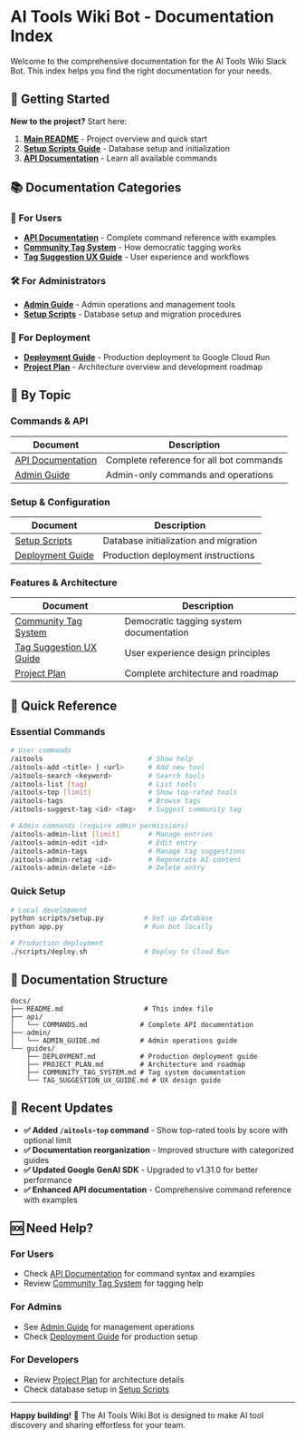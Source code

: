 # AI Tools Wiki Bot - Documentation Index

Welcome to the comprehensive documentation for the AI Tools Wiki Slack Bot. This index helps you find the right documentation for your needs.

## 🚀 Getting Started

**New to the project?** Start here:

1. **[Main README](../README.md)** - Project overview and quick start
2. **[Setup Scripts Guide](../scripts/README.md)** - Database setup and initialization
3. **[API Documentation](api/COMMANDS.md)** - Learn all available commands

## 📚 Documentation Categories

### 🔧 For Users
- **[API Documentation](api/COMMANDS.md)** - Complete command reference with examples
- **[Community Tag System](guides/COMMUNITY_TAG_SYSTEM.md)** - How democratic tagging works
- **[Tag Suggestion UX Guide](guides/TAG_SUGGESTION_UX_GUIDE.md)** - User experience and workflows

### 🛠️ For Administrators
- **[Admin Guide](admin/ADMIN_GUIDE.md)** - Admin operations and management tools
- **[Setup Scripts](../scripts/README.md)** - Database setup and migration procedures

### 🚀 For Deployment
- **[Deployment Guide](guides/DEPLOYMENT.md)** - Production deployment to Google Cloud Run
- **[Project Plan](guides/PROJECT_PLAN.md)** - Architecture overview and development roadmap

## 📖 By Topic

### Commands & API
| Document | Description |
|----------|-------------|
| [API Documentation](api/COMMANDS.md) | Complete reference for all bot commands |
| [Admin Guide](admin/ADMIN_GUIDE.md) | Admin-only commands and operations |

### Setup & Configuration
| Document | Description |
|----------|-------------|
| [Setup Scripts](../scripts/README.md) | Database initialization and migration |
| [Deployment Guide](guides/DEPLOYMENT.md) | Production deployment instructions |

### Features & Architecture
| Document | Description |
|----------|-------------|
| [Community Tag System](guides/COMMUNITY_TAG_SYSTEM.md) | Democratic tagging system documentation |
| [Tag Suggestion UX Guide](guides/TAG_SUGGESTION_UX_GUIDE.md) | User experience design principles |
| [Project Plan](guides/PROJECT_PLAN.md) | Complete architecture and roadmap |

## 🎯 Quick Reference

### Essential Commands
```bash
# User commands
/aitools                          # Show help
/aitools-add <title> | <url>      # Add new tool
/aitools-search <keyword>         # Search tools
/aitools-list [tag]               # List tools
/aitools-top [limit]              # Show top-rated tools
/aitools-tags                     # Browse tags
/aitools-suggest-tag <id> <tag>   # Suggest community tag

# Admin commands (require admin permissions)
/aitools-admin-list [limit]       # Manage entries
/aitools-admin-edit <id>          # Edit entry
/aitools-admin-tags               # Manage tag suggestions
/aitools-admin-retag <id>         # Regenerate AI content
/aitools-admin-delete <id>        # Delete entry
```

### Quick Setup
```bash
# Local development
python scripts/setup.py          # Set up database
python app.py                    # Run bot locally

# Production deployment
./scripts/deploy.sh              # Deploy to Cloud Run
```

## 📁 Documentation Structure

```
docs/
├── README.md                    # This index file
├── api/
│   └── COMMANDS.md             # Complete API documentation
├── admin/
│   └── ADMIN_GUIDE.md          # Admin operations guide
└── guides/
    ├── DEPLOYMENT.md           # Production deployment guide
    ├── PROJECT_PLAN.md         # Architecture and roadmap
    ├── COMMUNITY_TAG_SYSTEM.md # Tag system documentation
    └── TAG_SUGGESTION_UX_GUIDE.md # UX design guide
```

## 🔄 Recent Updates

- **✅ Added `/aitools-top` command** - Show top-rated tools by score with optional limit
- **✅ Documentation reorganization** - Improved structure with categorized guides
- **✅ Updated Google GenAI SDK** - Upgraded to v1.31.0 for better performance
- **✅ Enhanced API documentation** - Comprehensive command reference with examples

## 🆘 Need Help?

### For Users
- Check [API Documentation](api/COMMANDS.md) for command syntax and examples
- Review [Community Tag System](guides/COMMUNITY_TAG_SYSTEM.md) for tagging help

### For Admins
- See [Admin Guide](admin/ADMIN_GUIDE.md) for management operations
- Check [Deployment Guide](guides/DEPLOYMENT.md) for production setup

### For Developers
- Review [Project Plan](guides/PROJECT_PLAN.md) for architecture details
- Check database setup in [Setup Scripts](../scripts/README.md)

---

**Happy building!** 🚀 The AI Tools Wiki Bot is designed to make AI tool discovery and sharing effortless for your team.
